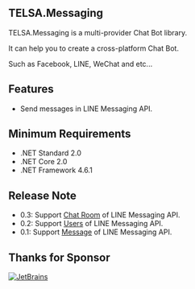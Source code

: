 ## TELSA.Messaging
TELSA.Messaging is a multi-provider Chat Bot library.

It can help you to create a cross-platform Chat Bot.

Such as Facebook, LINE, WeChat and etc...

## Features
* Send messages in LINE Messaging API.

## Minimum Requirements
* .NET Standard 2.0
* .NET Core 2.0
* .NET Framework 4.6.1

## Release Note
* 0.3: Support [Chat Room](https://developers.line.biz/en/reference/messaging-api/#chat-room) of LINE Messaging API.
* 0.2: Support [Users](https://developers.line.biz/en/reference/messaging-api/#users) of LINE Messaging API.
* 0.1: Support [Message](https://developers.line.biz/en/reference/messaging-api/#messages) of LINE Messaging API.

## Thanks for Sponsor
[![JetBrains](https://www.jetbrains.com/company/brand/img/logo4.svg)](https://www.jetbrains.com/?from=TELSA.Messaging)
